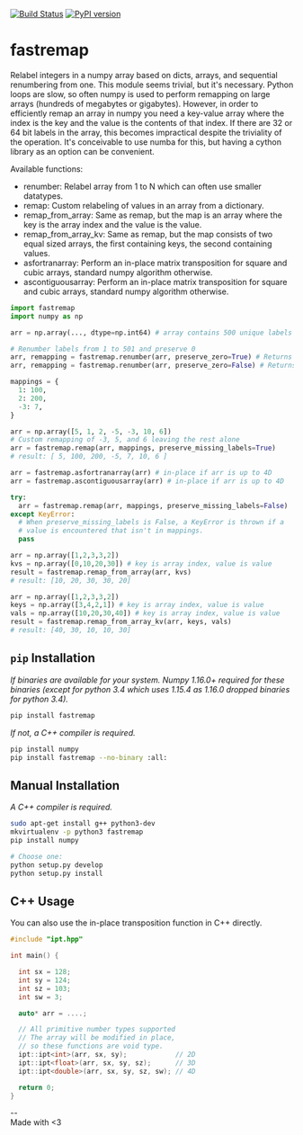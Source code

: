 [![Build Status](https://travis-ci.org/seung-lab/fastremap.svg?branch=master)](https://travis-ci.org/seung-lab/fastremap) [![PyPI version](https://badge.fury.io/py/fastremap.svg)](https://badge.fury.io/py/fastremap)  

# fastremap
Relabel integers in a numpy array based on dicts, arrays, and sequential renumbering from one. This module seems trivial, but it's necessary. Python loops are slow, so often numpy is used to perform remapping on large arrays (hundreds of megabytes or gigabytes). However, in order to efficiently remap an array in numpy you need a key-value array where the index is the key and the value is the contents of that index. If there are 32 or 64 bit labels in the array, this becomes impractical despite the triviality of the operation. It's conceivable to use numba for this, but having a cython library as an option can be convenient.

Available functions:  
- renumber: Relabel array from 1 to N which can often use smaller datatypes.
- remap: Custom relabeling of values in an array from a dictionary.
- remap_from_array: Same as remap, but the map is an array where the key is the array index and the value is the value.
- remap_from_array_kv: Same as remap, but the map consists of two equal sized arrays, the first containing keys, the second containing values.
- asfortranarray: Perform an in-place matrix transposition for square and cubic arrays, standard numpy algorithm otherwise.
- ascontiguousarray: Perform an in-place matrix transposition for square and cubic arrays, standard numpy algorithm otherwise.

```python
import fastremap
import numpy as np

arr = np.array(..., dtype=np.int64) # array contains 500 unique labels

# Renumber labels from 1 to 501 and preserve 0
arr, remapping = fastremap.renumber(arr, preserve_zero=True) # Returns uint16 array (smallest possible)
arr, remapping = fastremap.renumber(arr, preserve_zero=False) # Returns uint16 array, contains [1,502]

mappings = {
  1: 100,
  2: 200,
  -3: 7,
}

arr = np.array([5, 1, 2, -5, -3, 10, 6])
# Custom remapping of -3, 5, and 6 leaving the rest alone
arr = fastremap.remap(arr, mappings, preserve_missing_labels=True) 
# result: [ 5, 100, 200, -5, 7, 10, 6 ]

arr = fastremap.asfortranarray(arr) # in-place if arr is up to 4D
arr = fastremap.ascontiguousarray(arr) # in-place if arr is up to 4D

try:
  arr = fastremap.remap(arr, mappings, preserve_missing_labels=False) 
except KeyError:
  # When preserve_missing_labels is False, a KeyError is thrown if a
  # value is encountered that isn't in mappings.
  pass 

arr = np.array([1,2,3,3,2])
kvs = np.array([0,10,20,30]) # key is array index, value is value
result = fastremap.remap_from_array(arr, kvs)
# result: [10, 20, 30, 30, 20]

arr = np.array([1,2,3,3,2])
keys = np.array([3,4,2,1]) # key is array index, value is value
vals = np.array([10,20,30,40]) # key is array index, value is value
result = fastremap.remap_from_array_kv(arr, keys, vals)
# result: [40, 30, 10, 10, 30]
```

## `pip` Installation

*If binaries are available for your system. Numpy 1.16.0+ required for these binaries (except for python 3.4 which uses 1.15.4 as 1.16.0 dropped binaries for python 3.4).*

```bash
pip install fastremap
```

*If not, a C++ compiler is required.*

```bash
pip install numpy
pip install fastremap --no-binary :all:
```

## Manual Installation

*A C++ compiler is required.*

```bash
sudo apt-get install g++ python3-dev 
mkvirtualenv -p python3 fastremap
pip install numpy

# Choose one:
python setup.py develop  
python setup.py install 
```

## C++ Usage

You can also use the in-place transposition function in C++ directly. 

```cpp
#include "ipt.hpp"

int main() {

  int sx = 128;
  int sy = 124;
  int sz = 103;
  int sw = 3;

  auto* arr = ....;

  // All primitive number types supported
  // The array will be modified in place, 
  // so these functions are void type.
  ipt::ipt<int>(arr, sx, sy);            // 2D
  ipt::ipt<float>(arr, sx, sy, sz);      // 3D
  ipt::ipt<double>(arr, sx, sy, sz, sw); // 4D

  return 0;
}
```

--  
Made with <3



